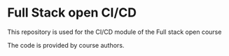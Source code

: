 # Full Stack open CI/CD

This repository is used for the CI/CD module of the Full stack open course

The code is provided by course authors.
